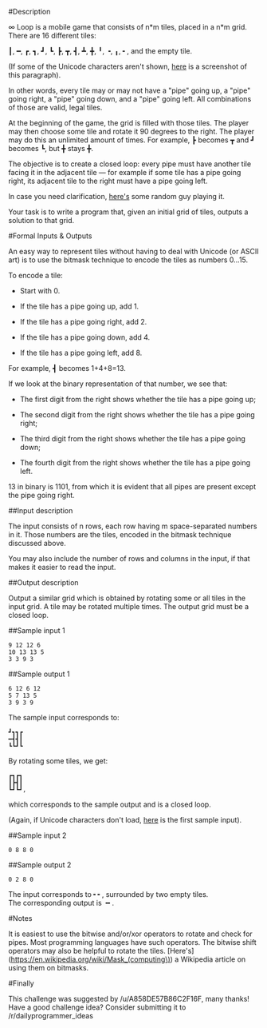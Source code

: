 #Description

∞ Loop is a mobile game that consists of n\*m tiles, placed in a n\*m grid. There are 16 different tiles:

┃, ━, ┏, ┓, ┛, ┗, ┣, ┳, ┫, ┻, ╋, ╹, ╺, ╻, ╸, and the empty tile.

(If some of the Unicode characters aren't shown, [here](http://i.imgur.com/PWyeW5r.png) is a screenshot of this paragraph).

In other words, every tile may or may not have a "pipe" going up, a "pipe" going right, a "pipe" going down, and a "pipe" going left. All combinations of those are valid, legal tiles.

At the beginning of the game, the grid is filled with those tiles. The player may then choose some tile and rotate it 90 degrees to the right. The player may do this an unlimited amount of times. For example, ┣ becomes ┳ and ┛ becomes ┗, but ╋ stays ╋.

The objective is to create a closed loop: every pipe must have another tile facing it in the adjacent tile — for example if some tile has a pipe going right, its adjacent tile to the right must have a pipe going left.

In case you need clarification, [here's](https://www.youtube.com/watch?v=TlR1hfiIk10) some random guy playing it.

Your task is to write a program that, given an initial grid of tiles, outputs a solution to that grid.

#Formal Inputs &amp; Outputs

An easy way to represent tiles without having to deal with Unicode (or ASCII art) is to use the bitmask technique to encode the tiles as numbers 0...15.

To encode a tile:  

* Start with 0.  

* If the tile has a pipe going up, add 1.  

* If the tile has a pipe going right, add 2.  

* If the tile has a pipe going down, add 4.  

* If the tile has a pipe going left, add 8.  

For example, ┫ becomes 1+4+8=13.

If we look at the binary representation of that number, we see that:  

* The first digit from the right shows whether the tile has a pipe going up;  

* The second digit from the right shows whether the tile has a pipe going right;   

* The third digit from the right shows whether the tile has a pipe going down;  

* The fourth digit from the right shows whether the tile has a pipe going left.  

13 in binary is 1101, from which it is evident that all pipes are present except the pipe going right.

##Input description

The input consists of n rows, each row having m space-separated numbers in it. Those numbers are the tiles, encoded in the bitmask technique discussed above.

You may also include the number of rows and columns in the input, if that makes it easier to read the input.

##Output description

Output a similar grid which is obtained by rotating some or all tiles in the input grid. A tile may be rotated multiple times. The output grid must be a closed loop.

##Sample input 1

    9 12 12 6
    10 13 13 5
    3 3 9 3

##Sample output 1

    6 12 6 12
    5 7 13 5
    3 9 3 9

The sample input corresponds to:

    ┛┓┓┏
    ━┫┫┃
    ┗┗┛┗

By rotating some tiles, we get:

    ┏┓┏┓
    ┃┣┫┃
    ┗┛┗┛,

which corresponds to the sample output and is a closed loop.

(Again, if Unicode characters don't load, [here](http://i.imgur.com/lqCGY3e.png) is the first sample input).

##Sample input 2

    0 8 8 0

##Sample output 2

    0 2 8 0

The input corresponds to ╸╸, surrounded by two empty tiles.  
The corresponding output is ╺╸.

#Notes

It is easiest to use the bitwise and/or/xor operators to rotate and check for pipes. Most programming languages have such operators. The bitwise shift operators may also be helpful to rotate the tiles. [Here's](https://en.wikipedia.org/wiki/Mask_(computing\)) a Wikipedia article on using them on bitmasks.

#Finally

This challenge was suggested by /u/A858DE57B86C2F16F, many thanks! Have a good challenge idea?   Consider submitting it to /r/dailyprogrammer_ideas
